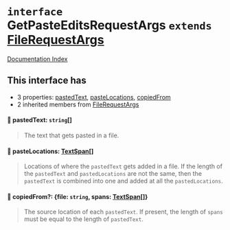 # `interface` GetPasteEditsRequestArgs `extends` [FileRequestArgs](../interface.FileRequestArgs/README.md)

[Documentation Index](../README.md)

## This interface has

- 3 properties:
[pastedText](#-pastedtext-string),
[pasteLocations](#-pastelocations-textspan),
[copiedFrom](#-copiedfrom-file-string-spans-textspan)
- 2 inherited members from [FileRequestArgs](../interface.FileRequestArgs/README.md)


#### 📄 pastedText: `string`\[]

> The text that gets pasted in a file.



#### 📄 pasteLocations: [TextSpan](../interface.TextSpan.2/README.md)\[]

> Locations of where the `pastedText` gets added in a file. If the length of the `pastedText` and `pastedLocations` are not the same,
> then the `pastedText` is combined into one and added at all the `pastedLocations`.



#### 📄 copiedFrom?: \{file: `string`, spans: [TextSpan](../interface.TextSpan.2/README.md)\[]}

> The source location of each `pastedText`. If present, the length of `spans` must be equal to the length of `pastedText`.



